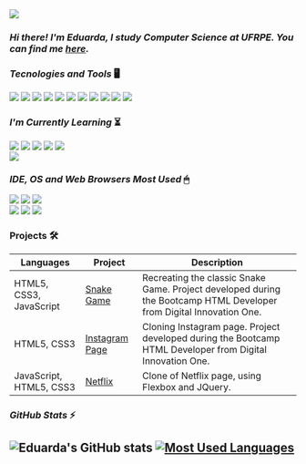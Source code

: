 <img src="https://i.redd.it/m6s5eytp33371.png" />

### _Hi there! [ ](https://www.reddit.com/user/saintvkilla/comments/nw45bu/hi_there/?utm_source=share&utm_medium=web2x&context=3) I'm Eduarda, I study Computer Science at UFRPE. You can find me [here](https://linktr.ee/eduarda.alves)._

### _Tecnologies and Tools_ 🖥

 <img src="https://img.shields.io/badge/Git-F05032?style=for-the-badge&logo=git&logoColor=white" /> <img src="https://img.shields.io/badge/Java-ED8B00?style=for-the-badge&logo=java&logoColor=white" /> 
 <img src="https://img.shields.io/badge/C-00599C?style=for-the-badge&logo=c&logoColor=white" /> <img src="https://img.shields.io/badge/JavaScript-323330?style=for-the-badge&logo=javascript&logoColor=F7DF1E" /> 
 <img src="https://img.shields.io/badge/CSS3-1572B6?style=for-the-badge&logo=css3&logoColor=white" /> <img src="https://img.shields.io/badge/HTML5-E34F26?style=for-the-badge&logo=html5&logoColor=white" /> 
 <img src="https://img.shields.io/badge/.NET-5C2D91?style=for-the-badge&logo=dot-net&logoColor=white" /> <img src="https://img.shields.io/badge/Markdown-000000?style=for-the-badge&logo=markdown&logoColor=white" /> 
 <img src="https://img.shields.io/badge/Bootstrap-563D7C?style=for-the-badge&logo=bootstrap&logoColor=white" /> <img src="https://img.shields.io/badge/Spring-6DB33F?style=for-the-badge&logo=spring&logoColor=white" /> 
 <img src="https://img.shields.io/badge/Microsoft-666666?style=for-the-badge&logo=microsoft&logoColor=white" /> 

### _I'm Currently Learning_ ⏳ 

 <img src="https://img.shields.io/badge/Python-3776AB?style=for-the-badge&logo=python&logoColor=white" /> <img src="https://img.shields.io/badge/C%23-239120?style=for-the-badge&logo=c-sharp&logoColor=white" /> <img src="https://img.shields.io/badge/Java-ED8B00?style=for-the-badge&logo=java&logoColor=white" />
 <img src="https://img.shields.io/badge/MySQL-00000F?style=for-the-badge&logo=mysql&logoColor=white" /> 
 <img src="https://img.shields.io/badge/Microsoft%20SQL%20Sever-CC2927?style=for-the-badge&logo=microsoft%20sql%20server&logoColor=white" />  
 <img src="https://img.shields.io/badge/.NET-5C2D91?style=for-the-badge&logo=dot-net&logoColor=white" />
  

### _IDE, OS and Web Browsers Most Used_ 🖱 

 <img src="https://img.shields.io/badge/Firefox_Browser-FF7139?style=for-the-badge&logo=Firefox-Browser&logoColor=white" /> <img src="https://img.shields.io/badge/Linux_Mint-87CF3E?style=for-the-badge&logo=linux-mint&logoColor=white" /> 
 <img src="https://img.shields.io/badge/Windows-0078D6?style=for-the-badge&logo=windows&logoColor=white" />  
 <img src="https://img.shields.io/badge/Opera-FF1B2D?style=for-the-badge&logo=Opera&logoColor=white" /> <img src="https://img.shields.io/badge/IntelliJIDEA-000000.svg?style=for-the-badge&logo=intellij-idea&logoColor=white" /> 
 <img src="https://img.shields.io/badge/Visual_Studio_Code-0078D4?style=for-the-badge&logo=visual%20studio%20code&logoColor=white" />
 
 ### Projects 🛠

Languages | Project | Description 
---------- | --------------- | ----------
HTML5, CSS3, JavaScript | [Snake Game](https://github.com/saintravi/snakegame) | Recreating the classic Snake Game. Project developed during the Bootcamp HTML Developer from Digital Innovation One.
HTML5, CSS3 | [Instagram Page](https://github.com/saintravi/instagram-inicial) | Cloning Instagram page. Project developed during the Bootcamp HTML Developer from Digital Innovation One.
JavaScript, HTML5, CSS3 | [Netflix](https://github.com/saintravi/netflix-layout) | Clone of Netflix page, using Flexbox and JQuery.



### _GitHub Stats_ ⚡️

## ![Eduarda's GitHub stats](https://github-readme-stats.vercel.app/api?username=saintravi&show_icons=true&theme=gotham) [![Most Used Languages](https://github-readme-stats.vercel.app/api/top-langs/?username=saintravi&layout=compact&theme=gotham)](https://github.com/saintravi/github-readme-stats)
